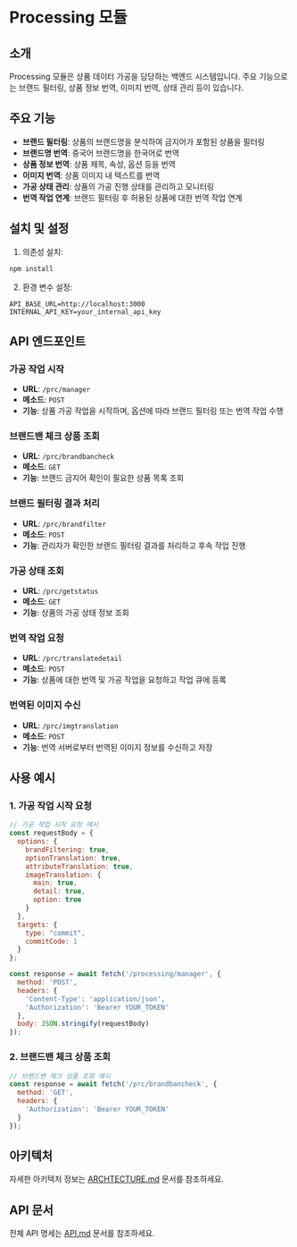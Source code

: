 # Processing 모듈

## 소개

Processing 모듈은 상품 데이터 가공을 담당하는 백엔드 시스템입니다. 주요 기능으로는 브랜드 필터링, 상품 정보 번역, 이미지 번역, 상태 관리 등이 있습니다.

## 주요 기능

- **브랜드 필터링**: 상품의 브랜드명을 분석하여 금지어가 포함된 상품을 필터링
- **브랜드명 번역**: 중국어 브랜드명을 한국어로 번역
- **상품 정보 번역**: 상품 제목, 속성, 옵션 등을 번역
- **이미지 번역**: 상품 이미지 내 텍스트를 번역
- **가공 상태 관리**: 상품의 가공 진행 상태를 관리하고 모니터링
- **번역 작업 연계**: 브랜드 필터링 후 허용된 상품에 대한 번역 작업 연계

## 설치 및 설정

1. 의존성 설치:
```bash
npm install
```

2. 환경 변수 설정:
```
API_BASE_URL=http://localhost:3000
INTERNAL_API_KEY=your_internal_api_key
```

## API 엔드포인트

### 가공 작업 시작
- **URL**: `/prc/manager`
- **메소드**: `POST`
- **기능**: 상품 가공 작업을 시작하며, 옵션에 따라 브랜드 필터링 또는 번역 작업 수행

### 브랜드밴 체크 상품 조회
- **URL**: `/prc/brandbancheck`
- **메소드**: `GET`
- **기능**: 브랜드 금지어 확인이 필요한 상품 목록 조회

### 브랜드 필터링 결과 처리
- **URL**: `/prc/brandfilter`
- **메소드**: `POST`
- **기능**: 관리자가 확인한 브랜드 필터링 결과를 처리하고 후속 작업 진행

### 가공 상태 조회
- **URL**: `/prc/getstatus`
- **메소드**: `GET`
- **기능**: 상품의 가공 상태 정보 조회

### 번역 작업 요청
- **URL**: `/prc/translatedetail`
- **메소드**: `POST`
- **기능**: 상품에 대한 번역 및 가공 작업을 요청하고 작업 큐에 등록

### 번역된 이미지 수신
- **URL**: `/prc/imgtranslation`
- **메소드**: `POST`
- **기능**: 번역 서버로부터 번역된 이미지 정보를 수신하고 저장

## 사용 예시

### 1. 가공 작업 시작 요청

```javascript
// 가공 작업 시작 요청 예시
const requestBody = {
  options: {
    brandFiltering: true,
    optionTranslation: true,
    attributeTranslation: true,
    imageTranslation: {
      main: true,
      detail: true,
      option: true
    }
  },
  targets: {
    type: "commit",
    commitCode: 1
  }
};

const response = await fetch('/processing/manager', {
  method: 'POST',
  headers: {
    'Content-Type': 'application/json',
    'Authorization': 'Bearer YOUR_TOKEN'
  },
  body: JSON.stringify(requestBody)
});
```

### 2. 브랜드밴 체크 상품 조회

```javascript
// 브랜드밴 체크 상품 조회 예시
const response = await fetch('/prc/brandbancheck', {
  method: 'GET',
  headers: {
    'Authorization': 'Bearer YOUR_TOKEN'
  }
});
```

## 아키텍처

자세한 아키텍처 정보는 [ARCHTECTURE.md](./ARCHTECTURE.md) 문서를 참조하세요.

## API 문서

전체 API 명세는 [API.md](./API.md) 문서를 참조하세요.
